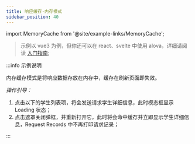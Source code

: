 ```yaml
---
title: 响应缓存-内存模式
sidebar_position: 40
---
```


import MemoryCache from '@site/example-links/MemoryCache';

> 示例以 vue3 为例，但你还可以在 react、svelte 中使用 alova，详细请阅读 [入门指南](../get-started/overview);

<MemoryCache></MemoryCache>

:::info 示例说明

内存缓存模式是将响应数据存放在内存中，缓存在刷新页面即失效。

_操作引导：_

1. 点击以下的学生列表项，将会发送请求学生详细信息，此时模态框显示 Loading 状态；
2. 点击遮罩关闭弹框，并重新打开它，此时将会命中缓存并立即显示学生详细信息，Request Records 中不再打印请求记录；

:::
